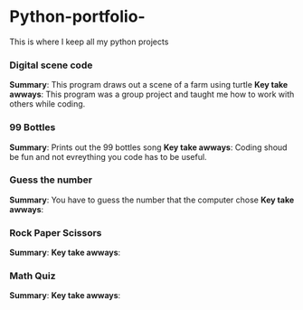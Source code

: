 # Python-portfolio-
This is where I keep all my python projects 


### Digital scene code 
**Summary**: This program draws out a scene of a farm using turtle
**Key take awways**: This program was a group project and taught me how to work with others while coding. 


### 99 Bottles 
**Summary**: Prints out the 99 bottles song
**Key take awways**: Coding shoud be fun and not evreything you code has to be useful. 


### Guess the number 
**Summary**: You have to guess the number that the computer chose
**Key take awways**: 


### Rock Paper Scissors 
**Summary**: 
**Key take awways**:


### Math Quiz 
**Summary**: 
**Key take awways**:
